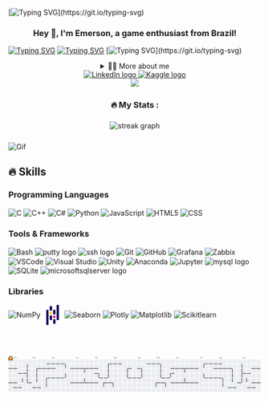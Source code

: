 <!--título-->
[![Typing SVG](https://readme-typing-svg.demolab.com?font=Fira+Code&weight=600&size=40&pause=1000&color=F7F7F7&center=true&vCenter=true&width=1000&lines=Hello+World!)](https://git.io/typing-svg)

<!-- Presentation -->
<p>
<h3 align="center"> Hey 👋, I'm Emerson, a game enthusiast from Brazil!</h3>
 

[![Typing SVG](https://readme-typing-svg.demolab.com?font=Fira+Code&weight=800&size=16&duration=1000&pause=1000&color=F7F7F7&center=true&vCenter=true&multiline=true&repeat=false&width=1000&height=30&lines=%F0%9F%94%AD+I%E2%80%99m+working+as+Network+Analyst)](https://git.io/typing-svg)
[![Typing SVG](https://readme-typing-svg.demolab.com?font=Fira+Code&weight=800&size=16&duration=1000&pause=1000&color=F7F7F7&center=true&vCenter=true&multiline=true&repeat=false&width=1000&height=30&lines=%F0%9F%93%9A+I'm+currently+studying%3A)](https://git.io/typing-svg)
[![Typing SVG](https://readme-typing-svg.demolab.com?font=Fira+Code&weight=800&size=16&duration=1000&pause=1000&color=F7F7F7&center=true&vCenter=true&random=true&width=1000&height=20&lines=DevOps;Software+Development;Artificial+Intelligence;Machine+Learning;English;German;Spanish;)](https://git.io/typing-svg)




</p>

<!-- Dropdown -->
<details align="center">
  <summary>👨‍💻 More about me</summary>

  - 💬 I live in Brazil and have an immense curiosity about technology, science, psychology, and philosophy.

  - ⚡ I love chillin' with movies and series, and diving into cool story games in my free time
</details>

<!-- Links -->
<div align="center">
  <a href="https://www.linkedin.com/in/emerson-martins-951321184/" target="_blank">
    <img src="https://img.shields.io/static/v1?message=LinkedIn&logo=linkedin&label=&color=0077B5&logoColor=white&labelColor=&style=for-the-badge" height="25" alt="LinkedIn logo" />
  </a>
  <a href="https://www.kaggle.com/emersonmrd" target="_blank">
    <img src="https://img.shields.io/static/v1?message=Kaggle&logo=kaggle&label=&color=20BEFF&logoColor=white&labelColor=&style=for-the-badge" height="25" alt="Kaggle logo" />
  </a>
</div>
<div align="center">
  <img src="https://visitor-badge.laobi.icu/badge?page_id=emersonmrd.emersonmrd&"  />
</div>


<!-- GithubStats -->
<h3 align="center">🔥   My Stats :</h3>

###

<div align="center">
  <img src="https://streak-stats.demolab.com?user=emersonmrd&locale=en&mode=daily&theme=dark&hide_border=false&border_radius=5&order=3" height="150" alt="streak graph"  />
</div>

###

 <!-- GIF -->
<p align="left">
  <img align="center" src="https://github.com/emersonmrd/emersonmrd/assets/138334126/fdd9071d-e5c7-4ba7-911d-741544b4856e" alt="Gif">
</p>
  
## 🔥 Skills
<!-- Skills: Programming Languages -->
  <div style="flex-basis: 48%;">
    <h3>Programming Languages</h3>
    <img align="center" alt="C" height="30" width="40" src="https://skillicons.dev/icons?i=c" />
    <img align="center" alt="C++" height="30" width="40" src="https://skillicons.dev/icons?i=cpp" />
    <img align="center" alt="C#" height="30" width="40" src="https://skillicons.dev/icons?i=cs" />
    <img align="center" alt="Python" height="30" width="40" src="https://skillicons.dev/icons?i=py" />
    <img align="center" alt="JavaScript" height="30" width="40" src="https://skillicons.dev/icons?i=js" />
    <img align="center" alt="HTML5" height="30" width="40" src="https://skillicons.dev/icons?i=html" />
    <img align="center" alt="CSS" height="30" width="40" src="https://skillicons.dev/icons?i=css" />
  </div>
  
  <!-- Skills: Tools & Frameworks -->
  <div style="flex-basis: 48%;">
    <h3>Tools & Frameworks</h3>
    <img align="center" alt="Bash" height="30" width="40" src="https://skillicons.dev/icons?i=bash" />
    <img align="center" alt="putty logo" height="30" width="40" src="https://cdn.jsdelivr.net/gh/devicons/devicon/icons/putty/putty-original.svg" />
    <img align="center" alt="ssh logo" height="30" width="40" src="https://cdn.jsdelivr.net/gh/devicons/devicon/icons/ssh/ssh-original.svg" />
    <img align="center" alt="Git" height="30" width="40" src="https://skillicons.dev/icons?i=git" />
    <img align="center" alt="GitHub" height="30" width="40" src="https://skillicons.dev/icons?i=github" />
    <img align="center" alt="Grafana" height="30" width="40" src="https://skillicons.dev/icons?i=grafana" />
    <img align="center" alt="Zabbix" height="30" width="40" src="https://img.shields.io/badge/Zabbix-CC2936?style=for-the-badge&logo=zabbix&logoColor=white" />
    <img align="center" alt="VSCode" height="30" width="40" src="https://skillicons.dev/icons?i=vscode" />
    <img align="center" alt="Visual Studio" height="30" width="40" src="https://skillicons.dev/icons?i=visualstudio" />
    <img align="center" alt="Unity" height="30" width="40" src="https://skillicons.dev/icons?i=unity" />
    <img align="center" alt="Anaconda" height="30" width="40" src="https://cdn.simpleicons.org/anaconda/44A833" />
    <img align="center" alt="Jupyter" height="30" width="40" src="https://cdn.simpleicons.org/jupyter/F37626" />
    <img align="center" alt="mysql logo" height="30" width="40" src="https://skillicons.dev/icons?i=mysql" />
    <img align="center" alt="SQLite" height="30" width="40" src="https://cdn.jsdelivr.net/gh/devicons/devicon/icons/sqlite/sqlite-original.svg" />
    <img align="center" alt="microsoftsqlserver logo" height="30" width="40" src="https://cdn.jsdelivr.net/gh/devicons/devicon/icons/microsoftsqlserver/microsoftsqlserver-plain.svg" />
  </div>

   <!-- Skills: Libraries -->
  <div style="flex-basis: 48%;">
    <h3>Libraries</h3>
    <img align="center" alt="NumPy" height="30" width="40" src="https://cdn.simpleicons.org/numpy/013243" />
    <img align="center" alt="Pandas" height="40" width="40" src="https://raw.githubusercontent.com/devicons/devicon/2ae2a900d2f041da66e950e4d48052658d850630/icons/pandas/pandas-original.svg" />
    <img align="center" alt="Seaborn" height="40" width="40"  src="https://seaborn.pydata.org/_images/logo-mark-lightbg.svg" />
    <img align="center" alt="Plotly" height="40" width="40" src="https://cdn.jsdelivr.net/gh/devicons/devicon@latest/icons/plotly/plotly-original.svg" />
    <img align="center" alt="Matplotlib" height="40" width="40" src="https://cdn.jsdelivr.net/gh/devicons/devicon@latest/icons/matplotlib/matplotlib-original.svg" />
    <img align="center" alt="Scikitlearn" height="40" width="40" src="https://cdn.jsdelivr.net/gh/devicons/devicon@latest/icons/scikitlearn/scikitlearn-original.svg" />
    
  </div>

  <br><br>

<!-- Pacman -->
  <div style="flex-basis: 48%;">
    <picture>
     <source media="(prefers-color-scheme: dark)" srcset="https://raw.githubusercontent.com/emersonmrd/emersonmrd/output/pacman-contribution-graph-dark.svg">
     <source media="(prefers-color-scheme: light)" srcset="https://raw.githubusercontent.com/emersonmrd/emersonmrd/output/pacman-contribution-graph.svg">
     <img alt="pacman contribution graph" src="https://raw.githubusercontent.com/emersonmrd/emersonmrd/output/pacman-contribution-graph.svg">
    </picture>
   </div>
